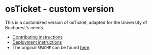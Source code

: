 # osTicket - custom version

This is a customized version of osTicket, adapted for the University of Bucharest's needs.

- [Contributing instructions](CONTRIBUTING.md)
- [Deployment instructions](DEPLOYMENT.md)
- The original `README` can be found [here](README.original.md).
